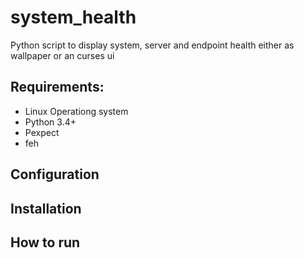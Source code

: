 # system_health

Python script to display system, server and endpoint health either as wallpaper or an curses ui

## Requirements:
- Linux Operationg system
- Python 3.4+
- Pexpect
- feh

## Configuration


## Installation

## How to run

